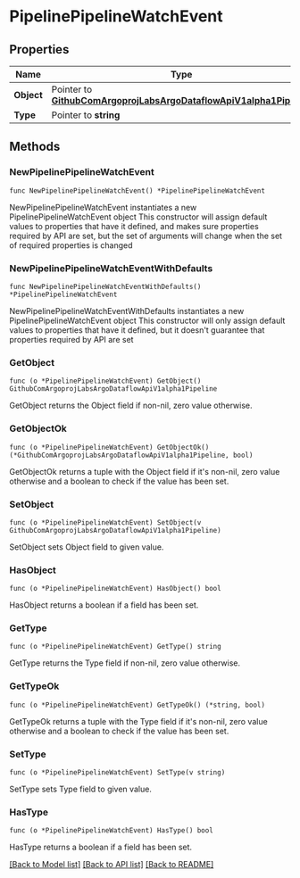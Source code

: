 # PipelinePipelineWatchEvent

## Properties

Name | Type | Description | Notes
------------ | ------------- | ------------- | -------------
**Object** | Pointer to [**GithubComArgoprojLabsArgoDataflowApiV1alpha1Pipeline**](GithubComArgoprojLabsArgoDataflowApiV1alpha1Pipeline.md) |  | [optional] 
**Type** | Pointer to **string** |  | [optional] 

## Methods

### NewPipelinePipelineWatchEvent

`func NewPipelinePipelineWatchEvent() *PipelinePipelineWatchEvent`

NewPipelinePipelineWatchEvent instantiates a new PipelinePipelineWatchEvent object
This constructor will assign default values to properties that have it defined,
and makes sure properties required by API are set, but the set of arguments
will change when the set of required properties is changed

### NewPipelinePipelineWatchEventWithDefaults

`func NewPipelinePipelineWatchEventWithDefaults() *PipelinePipelineWatchEvent`

NewPipelinePipelineWatchEventWithDefaults instantiates a new PipelinePipelineWatchEvent object
This constructor will only assign default values to properties that have it defined,
but it doesn't guarantee that properties required by API are set

### GetObject

`func (o *PipelinePipelineWatchEvent) GetObject() GithubComArgoprojLabsArgoDataflowApiV1alpha1Pipeline`

GetObject returns the Object field if non-nil, zero value otherwise.

### GetObjectOk

`func (o *PipelinePipelineWatchEvent) GetObjectOk() (*GithubComArgoprojLabsArgoDataflowApiV1alpha1Pipeline, bool)`

GetObjectOk returns a tuple with the Object field if it's non-nil, zero value otherwise
and a boolean to check if the value has been set.

### SetObject

`func (o *PipelinePipelineWatchEvent) SetObject(v GithubComArgoprojLabsArgoDataflowApiV1alpha1Pipeline)`

SetObject sets Object field to given value.

### HasObject

`func (o *PipelinePipelineWatchEvent) HasObject() bool`

HasObject returns a boolean if a field has been set.

### GetType

`func (o *PipelinePipelineWatchEvent) GetType() string`

GetType returns the Type field if non-nil, zero value otherwise.

### GetTypeOk

`func (o *PipelinePipelineWatchEvent) GetTypeOk() (*string, bool)`

GetTypeOk returns a tuple with the Type field if it's non-nil, zero value otherwise
and a boolean to check if the value has been set.

### SetType

`func (o *PipelinePipelineWatchEvent) SetType(v string)`

SetType sets Type field to given value.

### HasType

`func (o *PipelinePipelineWatchEvent) HasType() bool`

HasType returns a boolean if a field has been set.


[[Back to Model list]](../README.md#documentation-for-models) [[Back to API list]](../README.md#documentation-for-api-endpoints) [[Back to README]](../README.md)



